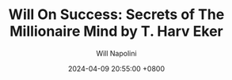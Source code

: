 ---
title: "Will On Success: Secrets of The Millionaire Mind by T. Harv Eker"
author: Will Napolini
date: 2024-04-09 20:55:00 +0800
categories: [Mindset, Book-summaries]
tags:
  [
    millionaire-mindset,
    t-harv-eker,
    wealth-creation,
    financial-freedom,
    success-principles,
    abundance-mentality,
    money-management,
    personal-finance,
    mindset-shifts,
    limiting-beliefs,
    goal-setting,
    financial-goals,
    wealth-attraction,
    prosperity-consciousness
  ]
image: https://pbs.twimg.com/media/GO15yG8W8AECf8k?format=jpg&name=large
alt: "Will On Success: Secrets of The Millionaire Mind by T. Harv Eker"
fallback:
  - 
  # Replace with the URL of your backup image
  -
  # Replace with the URL of your backup image
---